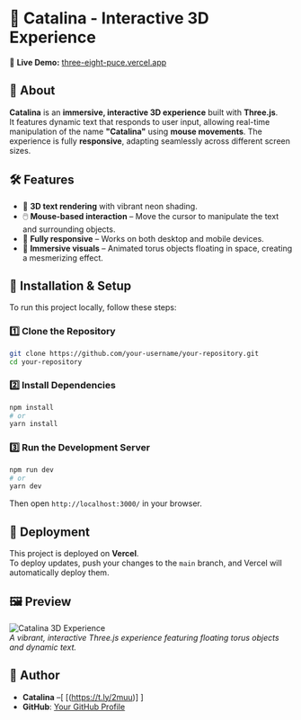 # 🌌 Catalina - Interactive 3D Experience

🚀 **Live Demo:** [three-eight-puce.vercel.app](https://three-eight-puce.vercel.app/)


## 📖 About  
**Catalina** is an **immersive, interactive 3D experience** built with **Three.js**.  
It features dynamic text that responds to user input, allowing real-time manipulation of the name **"Catalina"** using **mouse movements**. The experience is fully **responsive**, adapting seamlessly across different screen sizes.

## 🛠️ Features  
- 🎨 **3D text rendering** with vibrant neon shading.  
- 🖱️ **Mouse-based interaction** – Move the cursor to manipulate the text and surrounding objects.  
- 📱 **Fully responsive** – Works on both desktop and mobile devices.  
- 🌌 **Immersive visuals** – Animated torus objects floating in space, creating a mesmerizing effect.  

## 📂 Installation & Setup  
To run this project locally, follow these steps:

### 1️⃣ Clone the Repository  
```bash
git clone https://github.com/your-username/your-repository.git
cd your-repository
```

### 2️⃣ Install Dependencies  
```bash
npm install
# or
yarn install
```

### 3️⃣ Run the Development Server  
```bash
npm run dev
# or
yarn dev
```
Then open `http://localhost:3000/` in your browser.

## 🚀 Deployment  
This project is deployed on **Vercel**.  
To deploy updates, push your changes to the `main` branch, and Vercel will automatically deploy them.

## 🖼️ Preview  
![Catalina 3D Experience](./screenshot.png)  
*A vibrant, interactive Three.js experience featuring floating torus objects and dynamic text.*

## 👤 Author  
- **Catalina** –[ [(https://t.ly/2muu)]  ]
- **GitHub**: [Your GitHub Profile](https://github.com/your-username)  



